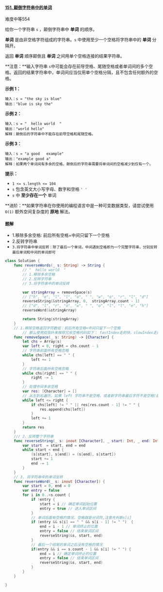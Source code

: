 #### [151. 颠倒字符串中的单词](https://leetcode.cn/problems/reverse-words-in-a-string/)

难度中等554

给你一个字符串 `s` ，颠倒字符串中 **单词** 的顺序。

**单词** 是由非空格字符组成的字符串。`s` 中使用至少一个空格将字符串中的 **单词** 分隔开。

返回 **单词** 顺序颠倒且 **单词** 之间用单个空格连接的结果字符串。

**注意：**输入字符串 `s`中可能会存在前导空格、尾随空格或者单词间的多个空格。返回的结果字符串中，单词间应当仅用单个空格分隔，且不包含任何额外的空格。

 

**示例 1：**

```
输入：s = "the sky is blue"
输出："blue is sky the"
```

**示例 2：**

```
输入：s = "  hello world  "
输出："world hello"
解释：颠倒后的字符串中不能存在前导空格和尾随空格。
```

**示例 3：**

```
输入：s = "a good   example"
输出："example good a"
解释：如果两个单词间有多余的空格，颠倒后的字符串需要将单词间的空格减少到仅有一个。
```

 

**提示：**

- `1 <= s.length <= 104`
- `s` 包含英文大小写字母、数字和空格 `' '`
- `s` 中 **至少存在一个** 单词

**进阶：**如果字符串在你使用的编程语言中是一种可变数据类型，请尝试使用 `O(1)` 额外空间复杂度的 **原地** 解法。



#### 题解

- 1.移除多余空格: 前后所有空格+中间只留下一个空格
- 2.反转字符串
- `3.将字符串中单词反转：除了最后一个单词，中间遇到空格即为一个完整字符串，分别反转最后单词和中间的单词即可`



```swift
class Solution {
    func reverseWords(_ s: String) -> String {
        // "  hello world  "
        // 1.移除多余空格 
        // 2.反转字符串
        // 3.将字符串中的单词反转

        var stringArray = removeSpace(s) 
        // ["h", "e", "l", "l", "o", " ", "w", "o", "r", "l", "d"]     
        reverseString(&stringArray, 0,  stringArray.count - 1)
        // ["d", "l", "r", "o", "w", " ", "o", "l", "l", "e", "h"]
        reverseWord(&stringArray)

        return String(stringArray)
    }
    // 1.移除空格返回字符数组：前后所有空格+中间只留下一个空格
        // 那么使用双指针来移除冗余空格代码如下： fastIndex走的快，slowIndex走的慢，最后slowIndex就标记着移除多余空格后新字符串的长度。
    func removeSpace(_ s: String) -> [Character] {
        let chs = Array(s)
        var left = 0, right = chs.count - 1
        // 字符串前面所有空格忽略
        while chs[left] == " " {
            left += 1
        }
        // 字符串后面所有空格忽略
        while chs[right] == " " {
            right -= 1
        }
        // 处理中间多余空格
        var res: [Character] = []
        // 从左到右遍历，如果 left 字符串不是空格、或者新字符串最后字符不是空格(前一个可以是空格) 我们放入新字符串集合 res 中
        while left <= right {
            if chs[left] != " " || res[res.count - 1] != " " {
                res.append(chs[left])
            }
            left += 1
        }
        return res
    }
    /// 2、反转整个字符串
    func reverseString(_ s: inout [Character], _ start: Int, _ end: Int) {
        var start  = start, end = end
        while start < end {
            (s[start], s[end]) = (s[end], s[start])
            start += 1
            end -= 1
        }
    }
    // 3. 将字符串中的单词反转
    func reverseWord(_ s: inout [Character]) {
        var start = 0, end = 0 
        var entry = false
        for i in 0..<s.count {
            if !entry {
                start = i // 确定单词起始位置
                entry = true // 进入单词区间
            }
            // 单词后面有空格的情况，空格就是分词符,注意先判断s[i]
            if (entry && s[i] == " " && s[i - 1] != " ")  {
                end = i - 1 // 单词终止的位置
                entry = false // 结束单词区间
                reverseString(&s, start, end)
            }
            // 最后一个结尾的单词之后没有空格的情况
            if(entry && i == s.count - 1 && s[i] != " ") {
                end = i // 确定单词终止的位置
                entry = false // 结束单词区间
                reverseString(&s, start, end)
            }
        }
    }

} 
```

